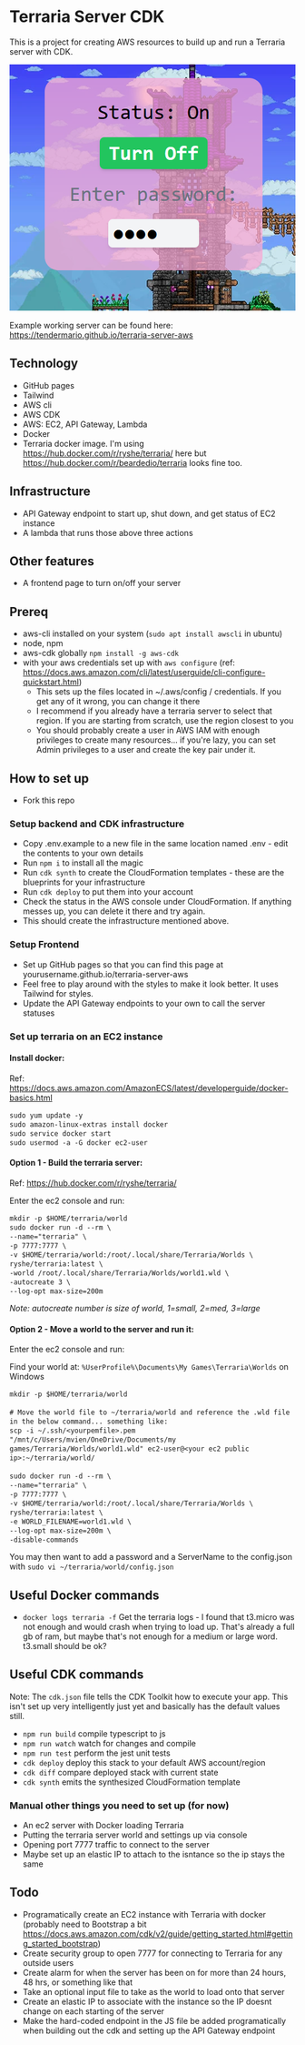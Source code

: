 # Terraria Server CDK

This is a project for creating AWS resources to build up and run a Terraria server with CDK.

![Example](/images/terraria-frontend.png)

Example working server can be found here: https://tendermario.github.io/terraria-server-aws

## Technology

- GitHub pages
- Tailwind
- AWS cli
- AWS CDK
- AWS: EC2, API Gateway, Lambda
- Docker
- Terraria docker image. I'm using https://hub.docker.com/r/ryshe/terraria/ here but https://hub.docker.com/r/beardedio/terraria looks fine too.

## Infrastructure

- API Gateway endpoint to start up, shut down, and get status of EC2 instance
- A lambda that runs those above three actions

## Other features

- A frontend page to turn on/off your server

## Prereq

- aws-cli installed on your system (`sudo apt install awscli` in ubuntu)
- node, npm
- aws-cdk globally `npm install -g aws-cdk`
- with your aws credentials set up with `aws configure` (ref: https://docs.aws.amazon.com/cli/latest/userguide/cli-configure-quickstart.html)
  - This sets up the files located in ~/.aws/config / credentials. If you get any of it wrong, you can change it there
  - I recommend if you already have a terraria server to select that region. If you are starting from scratch, use the region closest to you
  - You should probably create a user in AWS IAM with enough privileges to create many resources... if you're lazy, you can set Admin privileges to a user and create the key pair under it.

## How to set up

- Fork this repo

### Setup backend and CDK infrastructure

- Copy .env.example to a new file in the same location named .env - edit the contents to your own details
- Run `npm i` to install all the magic
- Run `cdk synth` to create the CloudFormation templates - these are the blueprints for your infrastructure
- Run `cdk deploy` to put them into your account
- Check the status in the AWS console under CloudFormation. If anything messes up, you can delete it there and try again.
- This should create the infrastructure mentioned above.

### Setup Frontend

- Set up GitHub pages so that you can find this page at yourusername.github.io/terraria-server-aws
- Feel free to play around with the styles to make it look better. It uses Tailwind for styles.
- Update the API Gateway endpoints to your own to call the server statuses

### Set up terraria on an EC2 instance

#### Install docker:

Ref: https://docs.aws.amazon.com/AmazonECS/latest/developerguide/docker-basics.html

```
sudo yum update -y
sudo amazon-linux-extras install docker
sudo service docker start
sudo usermod -a -G docker ec2-user
```

#### Option 1 - Build the terraria server:

Ref: https://hub.docker.com/r/ryshe/terraria/

Enter the ec2 console and run:

```
mkdir -p $HOME/terraria/world
sudo docker run -d --rm \
--name="terraria" \
-p 7777:7777 \
-v $HOME/terraria/world:/root/.local/share/Terraria/Worlds \
ryshe/terraria:latest \
-world /root/.local/share/Terraria/Worlds/world1.wld \
-autocreate 3 \
--log-opt max-size=200m
```

_Note: autocreate number is size of world, 1=small, 2=med, 3=large_

#### Option 2 - Move a world to the server and run it:

Enter the ec2 console and run:

Find your world at: `%UserProfile%\Documents\My Games\Terraria\Worlds` on Windows

```
mkdir -p $HOME/terraria/world

# Move the world file to ~/terraria/world and reference the .wld file in the below command... something like:
scp -i ~/.ssh/<yourpemfile>.pem "/mnt/c/Users/mvien/OneDrive/Documents/my games/Terraria/Worlds/world1.wld" ec2-user@<your ec2 public ip>:~/terraria/world/

sudo docker run -d --rm \
--name="terraria" \
-p 7777:7777 \
-v $HOME/terraria/world:/root/.local/share/Terraria/Worlds \
ryshe/terraria:latest \
-e WORLD_FILENAME=world1.wld \
--log-opt max-size=200m \
-disable-commands
```

You may then want to add a password and a ServerName to the config.json with `sudo vi ~/terraria/world/config.json`

## Useful Docker commands

* `docker logs terraria -f` Get the terraria logs - I found that t3.micro was not enough and would crash when trying to load up. That's already a full gb of ram, but maybe that's not enough for a medium or large word. t3.small should be ok?

## Useful CDK commands

Note: The `cdk.json` file tells the CDK Toolkit how to execute your app. This isn't set up very intelligently just yet and basically has the default values still.

 * `npm run build`   compile typescript to js
 * `npm run watch`   watch for changes and compile
 * `npm run test`    perform the jest unit tests
 * `cdk deploy`      deploy this stack to your default AWS account/region
 * `cdk diff`        compare deployed stack with current state
 * `cdk synth`       emits the synthesized CloudFormation template

### Manual other things you need to set up (for now)

- An ec2 server with Docker loading Terraria
- Putting the terraria server world and settings up via console
- Opening port 7777 traffic to connect to the server
- Maybe set up an elastic IP to attach to the isntance so the ip stays the same

## Todo

- Programatically create an EC2 instance with Terraria with docker (probably need to Bootstrap a bit https://docs.aws.amazon.com/cdk/v2/guide/getting_started.html#getting_started_bootstrap)
- Create security group to open 7777 for connecting to Terraria for any outside users
- Create alarm for when the server has been on for more than 24 hours, 48 hrs, or something like that
- Take an optional input file to take as the world to load onto that server
- Create an elastic IP to associate with the instance so the IP doesnt change on each starting of the server
- Make the hard-coded endpoint in the JS file be added programatically when building out the cdk and setting up the API Gateway endpoint

